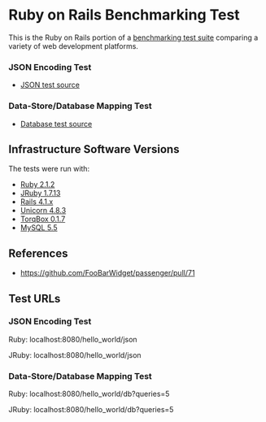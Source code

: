 # Ruby on Rails Benchmarking Test

This is the Ruby on Rails portion of a [benchmarking test suite](../) comparing a variety of web development platforms.

### JSON Encoding Test
* [JSON test source](app/controllers/hello_world_controller.rb)

### Data-Store/Database Mapping Test

* [Database test source](app/controllers/hello_world_controller.rb)


## Infrastructure Software Versions
The tests were run with:
* [Ruby 2.1.2](http://www.ruby-lang.org/)
* [JRuby 1.7.13](http://jruby.org/)
* [Rails 4.1.x](http://rubyonrails.org/)
* [Unicorn 4.8.3](http://unicorn.bogomips.org/)
* [TorqBox 0.1.7](http://torquebox.org/torqbox/)
* [MySQL 5.5](https://dev.mysql.com/)

## References
* https://github.com/FooBarWidget/passenger/pull/71

## Test URLs
### JSON Encoding Test

Ruby:
localhost:8080/hello_world/json

JRuby:
localhost:8080/hello_world/json

### Data-Store/Database Mapping Test

Ruby:
localhost:8080/hello_world/db?queries=5

JRuby:
localhost:8080/hello_world/db?queries=5
